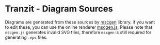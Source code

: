 # Tranzit - Diagram Sources
Diagrams are generated from these sources by [mscgen](http://www.mcternan.me.uk/mscgen/) library.
If you want to edit these, you can use the online renderer [mscgen.js](https://sverweij.github.io/mscgen_js/).
Please note that `mscgen.js` generates invalid SVG files, therefore `mscgen` is still required for generating `.eps` files.
